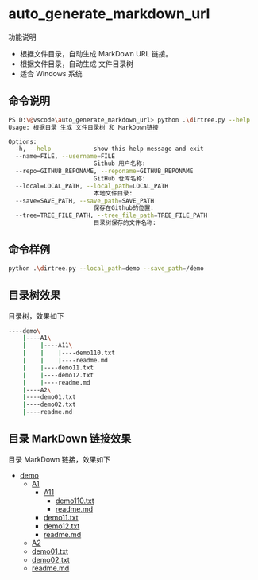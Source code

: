 # auto_generate_markdown_url

功能说明

- 根据文件目录，自动生成 MarkDown URL 链接。
- 根据文件目录，自动生成 文件目录树
- 适合 Windows 系统

## 命令说明

```bash
PS D:\@vscode\auto_generate_markdown_url> python .\dirtree.py --help
Usage: 根据目录 生成 文件目录树 和 MarkDown链接

Options:
  -h, --help            show this help message and exit
  --name=FILE, --username=FILE
                        Github 用户名称:
  --repo=GITHUB_REPONAME, --reponame=GITHUB_REPONAME
                        GitHub 仓库名称:
  --local=LOCAL_PATH, --local_path=LOCAL_PATH
                        本地文件目录:
  --save=SAVE_PATH, --save_path=SAVE_PATH
                        保存在Github的位置:
  --tree=TREE_FILE_PATH, --tree_file_path=TREE_FILE_PATH
                        目录树保存的文件名称:
```

## 命令样例

```bash
python .\dirtree.py --local_path=demo --save_path=/demo
```

## 目录树效果

目录树，效果如下

```bash
----demo\
    |----A1\
    |    |----A11\
    |    |    |----demo110.txt
    |    |    |----readme.md
    |    |----demo11.txt
    |    |----demo12.txt
    |    |----readme.md
    |----A2\
    |----demo01.txt
    |----demo02.txt
    |----readme.md

```

## 目录 MarkDown 链接效果

目录 MarkDown 链接，效果如下

- [demo](https://github.com/fansichao/auto_generate_markdown_url/tree/master/demo)
  - [A1](https://github.com/fansichao/auto_generate_markdown_url/tree/master/demo/A1)
    - [A11](https://github.com/fansichao/auto_generate_markdown_url/tree/master/demo/A11)
      - [demo110.txt](https://github.com/fansichao/auto_generate_markdown_url/blob/master/demo/A1/A11/demo110.txt)
      - [readme.md](https://github.com/fansichao/auto_generate_markdown_url/blob/master/demo/A1/A11/readme.md)
    - [demo11.txt](https://github.com/fansichao/auto_generate_markdown_url/blob/master/demo/A1/demo11.txt)
    - [demo12.txt](https://github.com/fansichao/auto_generate_markdown_url/blob/master/demo/A1/demo12.txt)
    - [readme.md](https://github.com/fansichao/auto_generate_markdown_url/blob/master/demo/A1/readme.md)
  - [A2](https://github.com/fansichao/auto_generate_markdown_url/tree/master/demo/A2)
  - [demo01.txt](https://github.com/fansichao/auto_generate_markdown_url/blob/master/demo/demo01.txt)
  - [demo02.txt](https://github.com/fansichao/auto_generate_markdown_url/blob/master/demo/demo02.txt)
  - [readme.md](https://github.com/fansichao/auto_generate_markdown_url/blob/master/demo/readme.md)
